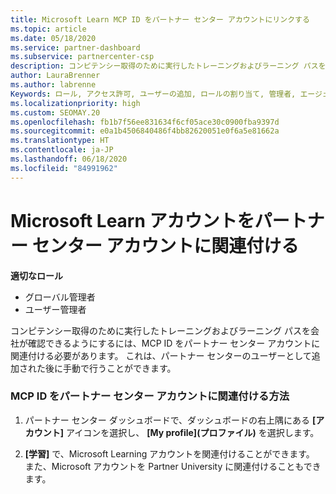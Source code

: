 ```yaml
---
title: Microsoft Learn MCP ID をパートナー センター アカウントにリンクする
ms.topic: article
ms.date: 05/18/2020
ms.service: partner-dashboard
ms.subservice: partnercenter-csp
description: コンピテンシー取得のために実行したトレーニングおよびラーニング パスを会社が確認できるように、MCP ID をパートナー センター アカウントに関連付ける方法について説明します。
author: LauraBrenner
ms.author: labrenne
Keywords: ロール, アクセス許可, ユーザーの追加, ロールの割り当て, 管理者, エージェント, MCP ID, Microsoft Learn
ms.localizationpriority: high
ms.custom: SEOMAY.20
ms.openlocfilehash: fb1b7f56ee831634f6cf05ace30c0900fba9397d
ms.sourcegitcommit: e0a1b4506840486f4bb82620051e0f6a5e81662a
ms.translationtype: HT
ms.contentlocale: ja-JP
ms.lasthandoff: 06/18/2020
ms.locfileid: "84991962"
---
```

# <a name="associate-your-microsoft-learn-account-to-your-partner-center-account"></a>Microsoft Learn アカウントをパートナー センター アカウントに関連付ける

**適切なロール**

- グローバル管理者
- ユーザー管理者

コンピテンシー取得のために実行したトレーニングおよびラーニング パスを会社が確認できるようにするには、MCP ID をパートナー センター アカウントに関連付ける必要があります。 これは、パートナー センターのユーザーとして追加された後に手動で行うことができます。

### <a name="how-to-associate-your-mcp-id-to-your-partner-center-account"></a>MCP ID をパートナー センター アカウントに関連付ける方法

1. パートナー センター ダッシュボードで、ダッシュボードの右上隅にある **[アカウント]** アイコンを選択し、 **[My profile]\(プロファイル\)** を選択します。

2. **[学習]** で、Microsoft Learning アカウントを関連付けることができます。 また、Microsoft アカウントを Partner University に関連付けることもできます。
